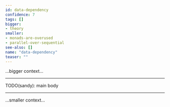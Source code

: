 ```yaml
---
id: data-dependency
confidence: 7
tags: []
bigger:
- theory
smaller:
- monads-are-overused
- parallel-over-sequential
see-also: []
name: "data-dependency"
teaser: ""
---
```



...bigger context...

---

TODO(sandy): main body

---

...smaller context...
